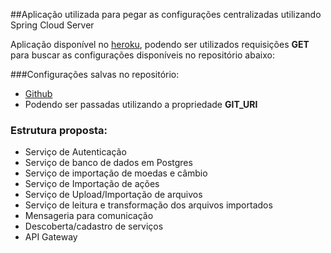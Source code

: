 ##Aplicação utilizada para pegar as configurações centralizadas utilizando Spring Cloud Server

Aplicação disponível no [heroku](https://immense-sierra-31442.herokuapp.com/),
podendo ser utilizados requisições **GET** para buscar as configurações disponíveis no repositório abaixo:

###Configurações salvas  no repositório:
* [Github](https://github.com/clebrsonn/application-properties.git)
* Podendo ser passadas utilizando a propriedade **GIT_URI**

### Estrutura proposta:

* Serviço de Autenticação
* Serviço de banco de dados em Postgres
* Serviço de importação de moedas e câmbio
* Serviço de Importação de ações
* Serviço de Upload/Importação de arquivos
* Serviço de leitura e transformação dos arquivos importados
* Mensageria para comunicação 
* Descoberta/cadastro de serviços
* API Gateway

